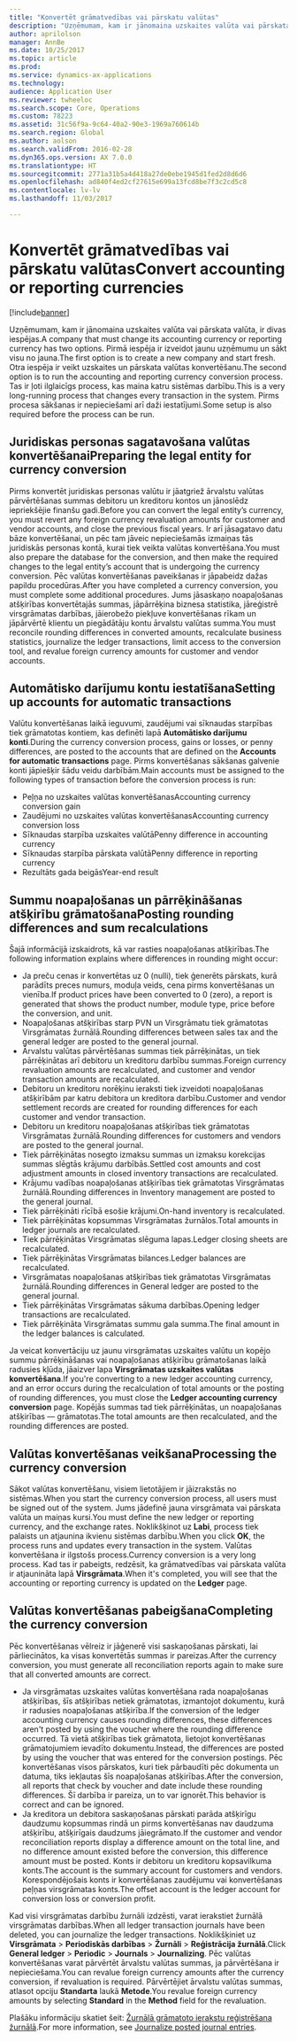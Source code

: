```yaml
---
title: "Konvertēt grāmatvedības vai pārskatu valūtas"
description: "Uzņēmumam, kam ir jānomaina uzskaites valūta vai pārskata valūta, ir divas iespējas."
author: aprilolson
manager: AnnBe
ms.date: 10/25/2017
ms.topic: article
ms.prod: 
ms.service: dynamics-ax-applications
ms.technology: 
audience: Application User
ms.reviewer: twheeloc
ms.search.scope: Core, Operations
ms.custom: 78223
ms.assetid: 31c56f9a-9c64-40a2-90e3-1969a760614b
ms.search.region: Global
ms.author: aolson
ms.search.validFrom: 2016-02-28
ms.dyn365.ops.version: AX 7.0.0
ms.translationtype: HT
ms.sourcegitcommit: 2771a31b5a4d418a27de0ebe1945d1fed2d8d6d6
ms.openlocfilehash: ad840f4ed2cf27615e699a13fcd8be7f3c2cd5c8
ms.contentlocale: lv-lv
ms.lasthandoff: 11/03/2017

---
```


# <a name="convert-accounting-or-reporting-currencies"></a><span data-ttu-id="c46a3-103">Konvertēt grāmatvedības vai pārskatu valūtas</span><span class="sxs-lookup"><span data-stu-id="c46a3-103">Convert accounting or reporting currencies</span></span>

[!include[banner](../includes/banner.md)]


<span data-ttu-id="c46a3-104">Uzņēmumam, kam ir jānomaina uzskaites valūta vai pārskata valūta, ir divas iespējas.</span><span class="sxs-lookup"><span data-stu-id="c46a3-104">A company that must change its accounting currency or reporting currency has two options.</span></span> <span data-ttu-id="c46a3-105">Pirmā iespēja ir izveidot jaunu uzņēmumu un sākt visu no jauna.</span><span class="sxs-lookup"><span data-stu-id="c46a3-105">The first option is to create a new company and start fresh.</span></span> <span data-ttu-id="c46a3-106">Otra iespēja ir veikt uzskaites un pārskata valūtas konvertēšanu.</span><span class="sxs-lookup"><span data-stu-id="c46a3-106">The second option is to run the accounting and reporting currency conversion process.</span></span> <span data-ttu-id="c46a3-107">Tas ir ļoti ilglaicīgs process, kas maina katru sistēmas darbību.</span><span class="sxs-lookup"><span data-stu-id="c46a3-107">This is a very long-running process that changes every transaction in the system.</span></span> <span data-ttu-id="c46a3-108">Pirms procesa sākšanas ir nepieciešami arī daži iestatījumi.</span><span class="sxs-lookup"><span data-stu-id="c46a3-108">Some setup is also required before the process can be run.</span></span>

## <a name="preparing-the-legal-entity-for-currency-conversion"></a><span data-ttu-id="c46a3-109">Juridiskas personas sagatavošana valūtas konvertēšanai</span><span class="sxs-lookup"><span data-stu-id="c46a3-109">Preparing the legal entity for currency conversion</span></span>
<span data-ttu-id="c46a3-110">Pirms konvertēt juridiskas personas valūtu ir jāatgriež ārvalstu valūtas pārvērtēšanas summas debitoru un kreditoru kontos un jānoslēdz iepriekšējie finanšu gadi.</span><span class="sxs-lookup"><span data-stu-id="c46a3-110">Before you can convert the legal entity’s currency, you must revert any foreign currency revaluation amounts for customer and vendor accounts, and close the previous fiscal years.</span></span> <span data-ttu-id="c46a3-111">Ir arī jāsagatavo datu bāze konvertēšanai, un pēc tam jāveic nepieciešamās izmaiņas tās juridiskās personas kontā, kurai tiek veikta valūtas konvertēšana.</span><span class="sxs-lookup"><span data-stu-id="c46a3-111">You must also prepare the database for the conversion, and then make the required changes to the legal entity’s account that is undergoing the currency conversion.</span></span> <span data-ttu-id="c46a3-112">Pēc valūtas konvertēšanas paveikšanas ir jāpabeidz dažas papildu procedūras.</span><span class="sxs-lookup"><span data-stu-id="c46a3-112">After you have completed a currency conversion, you must complete some additional procedures.</span></span> <span data-ttu-id="c46a3-113">Jums jāsaskaņo noapaļošanas atšķirības konvertētajās summas, jāpārrēķina biznesa statistika, jāreģistrē virsgrāmatas darbības, jāierobežo piekļuve konvertēšanas rīkam un jāpārvērtē klientu un piegādātāju kontu ārvalstu valūtas summa.</span><span class="sxs-lookup"><span data-stu-id="c46a3-113">You must reconcile rounding differences in converted amounts, recalculate business statistics, journalize the ledger transactions, limit access to the conversion tool, and revalue foreign currency amounts for customer and vendor accounts.</span></span>

## <a name="setting-up-accounts-for-automatic-transactions"></a><span data-ttu-id="c46a3-114">Automātisko darījumu kontu iestatīšana</span><span class="sxs-lookup"><span data-stu-id="c46a3-114">Setting up accounts for automatic transactions</span></span>
<span data-ttu-id="c46a3-115">Valūtu konvertēšanas laikā ieguvumi, zaudējumi vai sīknaudas starpības tiek grāmatotas kontiem, kas definēti lapā **Automātisko darījumu konti**.</span><span class="sxs-lookup"><span data-stu-id="c46a3-115">During the currency conversion process, gains or losses, or penny differences, are posted to the accounts that are defined on the **Accounts for automatic transactions** page.</span></span> <span data-ttu-id="c46a3-116">Pirms konvertēšanas sākšanas galvenie konti jāpiešķir šādu veidu darbībām.</span><span class="sxs-lookup"><span data-stu-id="c46a3-116">Main accounts must be assigned to the following types of transaction before the conversion process is run:</span></span>

-   <span data-ttu-id="c46a3-117">Peļņa no uzskaites valūtas konvertēšanas</span><span class="sxs-lookup"><span data-stu-id="c46a3-117">Accounting currency conversion gain</span></span>
-   <span data-ttu-id="c46a3-118">Zaudējumi no uzskaites valūtas konvertēšanas</span><span class="sxs-lookup"><span data-stu-id="c46a3-118">Accounting currency conversion loss</span></span>
-   <span data-ttu-id="c46a3-119">Sīknaudas starpība uzskaites valūtā</span><span class="sxs-lookup"><span data-stu-id="c46a3-119">Penny difference in accounting currency</span></span>
-   <span data-ttu-id="c46a3-120">Sīknaudas starpība pārskata valūtā</span><span class="sxs-lookup"><span data-stu-id="c46a3-120">Penny difference in reporting currency</span></span>
-   <span data-ttu-id="c46a3-121">Rezultāts gada beigās</span><span class="sxs-lookup"><span data-stu-id="c46a3-121">Year-end result</span></span>

## <a name="posting-rounding-differences-and-sum-recalculations"></a><span data-ttu-id="c46a3-122">Summu noapaļošanas un pārrēķināšanas atšķirību grāmatošana</span><span class="sxs-lookup"><span data-stu-id="c46a3-122">Posting rounding differences and sum recalculations</span></span>
<span data-ttu-id="c46a3-123">Šajā informācijā izskaidrots, kā var rasties noapaļošanas atšķirības.</span><span class="sxs-lookup"><span data-stu-id="c46a3-123">The following information explains where differences in rounding might occur:</span></span>

-   <span data-ttu-id="c46a3-124">Ja preču cenas ir konvertētas uz 0 (nulli), tiek ģenerēts pārskats, kurā parādīts preces numurs, moduļa veids, cena pirms konvertēšanas un vienība.</span><span class="sxs-lookup"><span data-stu-id="c46a3-124">If product prices have been converted to 0 (zero), a report is generated that shows the product number, module type, price before the conversion, and unit.</span></span>
-   <span data-ttu-id="c46a3-125">Noapaļošanas atšķirības starp PVN un Virsgrāmatu tiek grāmatotas Virsgrāmatas žurnālā.</span><span class="sxs-lookup"><span data-stu-id="c46a3-125">Rounding differences between sales tax and the general ledger are posted to the general journal.</span></span>
-   <span data-ttu-id="c46a3-126">Ārvalstu valūtas pārvērtēšanas summas tiek pārrēķinātas, un tiek pārrēķinātas arī debitoru un kreditoru darbību summas.</span><span class="sxs-lookup"><span data-stu-id="c46a3-126">Foreign currency revaluation amounts are recalculated, and customer and vendor transaction amounts are recalculated.</span></span>
-   <span data-ttu-id="c46a3-127">Debitoru un kreditoru norēķinu ieraksti tiek izveidoti noapaļošanas atšķirībām par katru debitora un kreditora darbību.</span><span class="sxs-lookup"><span data-stu-id="c46a3-127">Customer and vendor settlement records are created for rounding differences for each customer and vendor transaction.</span></span>
-   <span data-ttu-id="c46a3-128">Debitoru un kreditoru noapaļošanas atšķirības tiek grāmatotas Virsgrāmatas žurnālā.</span><span class="sxs-lookup"><span data-stu-id="c46a3-128">Rounding differences for customers and vendors are posted to the general journal.</span></span>
-   <span data-ttu-id="c46a3-129">Tiek pārrēķinātas nosegto izmaksu summas un izmaksu korekcijas summas slēgtās krājumu darbībās.</span><span class="sxs-lookup"><span data-stu-id="c46a3-129">Settled cost amounts and cost adjustment amounts in closed inventory transactions are recalculated.</span></span>
-   <span data-ttu-id="c46a3-130">Krājumu vadības noapaļošanas atšķirības tiek grāmatotas Virsgrāmatas žurnālā.</span><span class="sxs-lookup"><span data-stu-id="c46a3-130">Rounding differences in Inventory management are posted to the general journal.</span></span>
-   <span data-ttu-id="c46a3-131">Tiek pārrēķināti rīcībā esošie krājumi.</span><span class="sxs-lookup"><span data-stu-id="c46a3-131">On-hand inventory is recalculated.</span></span>
-   <span data-ttu-id="c46a3-132">Tiek pārrēķinātas kopsummas Virsgrāmatas žurnālos.</span><span class="sxs-lookup"><span data-stu-id="c46a3-132">Total amounts in ledger journals are recalculated.</span></span>
-   <span data-ttu-id="c46a3-133">Tiek pārrēķinātas Virsgrāmatas slēguma lapas.</span><span class="sxs-lookup"><span data-stu-id="c46a3-133">Ledger closing sheets are recalculated.</span></span>
-   <span data-ttu-id="c46a3-134">Tiek pārrēķinātas Virsgrāmatas bilances.</span><span class="sxs-lookup"><span data-stu-id="c46a3-134">Ledger balances are recalculated.</span></span>
-   <span data-ttu-id="c46a3-135">Virsgrāmatas noapaļošanas atšķirības tiek grāmatotas Virsgrāmatas žurnālā.</span><span class="sxs-lookup"><span data-stu-id="c46a3-135">Rounding differences in General ledger are posted to the general journal.</span></span>
-   <span data-ttu-id="c46a3-136">Tiek pārrēķinātas Virsgrāmatas sākuma darbības.</span><span class="sxs-lookup"><span data-stu-id="c46a3-136">Opening ledger transactions are recalculated.</span></span>
-   <span data-ttu-id="c46a3-137">Tiek pārrēķināta Virsgrāmatas summu gala summa.</span><span class="sxs-lookup"><span data-stu-id="c46a3-137">The final amount in the ledger balances is calculated.</span></span>

<span data-ttu-id="c46a3-138">Ja veicat konvertāciju uz jaunu virsgrāmatas uzskaites valūtu un kopējo summu pārrēķināšanas vai noapaļošanas atšķirību grāmatošanas laikā radusies kļūda, jāaizver lapa **Virsgrāmatas uzskaites valūtas konvertēšana**.</span><span class="sxs-lookup"><span data-stu-id="c46a3-138">If you're converting to a new ledger accounting currency, and an error occurs during the recalculation of total amounts or the posting of rounding differences, you must close the **Ledger accounting currency conversion** page.</span></span> <span data-ttu-id="c46a3-139">Kopējās summas tad tiek pārrēķinātas, un noapaļošanas atšķirības — grāmatotas.</span><span class="sxs-lookup"><span data-stu-id="c46a3-139">The total amounts are then recalculated, and the rounding differences are posted.</span></span>

## <a name="processing-the-currency-conversion"></a><span data-ttu-id="c46a3-140">Valūtas konvertēšanas veikšana</span><span class="sxs-lookup"><span data-stu-id="c46a3-140">Processing the currency conversion</span></span>
<span data-ttu-id="c46a3-141">Sākot valūtas konvertēšanu, visiem lietotājiem ir jāizrakstās no sistēmas.</span><span class="sxs-lookup"><span data-stu-id="c46a3-141">When you start the currency conversion process, all users must be signed out of the system.</span></span> <span data-ttu-id="c46a3-142">Jums jādefinē jauna virsgrāmata vai pārskata valūta un maiņas kursi.</span><span class="sxs-lookup"><span data-stu-id="c46a3-142">You must define the new ledger or reporting currency, and the exchange rates.</span></span> <span data-ttu-id="c46a3-143">Noklikšķinot uz **Labi**, process tiek palaists un atjaunina ikvienu sistēmas darbību.</span><span class="sxs-lookup"><span data-stu-id="c46a3-143">When you click **OK**, the process runs and updates every transaction in the system.</span></span> <span data-ttu-id="c46a3-144">Valūtas konvertēšana ir ilgstošs process.</span><span class="sxs-lookup"><span data-stu-id="c46a3-144">Currency conversion is a very long process.</span></span> <span data-ttu-id="c46a3-145">Kad tas ir pabeigts, redzēsit, ka grāmatvedības vai pārskata valūta ir atjaunināta lapā **Virsgrāmata**.</span><span class="sxs-lookup"><span data-stu-id="c46a3-145">When it's completed, you will see that the accounting or reporting currency is updated on the **Ledger** page.</span></span>

## <a name="completing-the-currency-conversion"></a><span data-ttu-id="c46a3-146">Valūtas konvertēšanas pabeigšana</span><span class="sxs-lookup"><span data-stu-id="c46a3-146">Completing the currency conversion</span></span>
<span data-ttu-id="c46a3-147">Pēc konvertēšanas vēlreiz ir jāģenerē visi saskaņošanas pārskati, lai pārliecinātos, ka visas konvertētās summas ir pareizas.</span><span class="sxs-lookup"><span data-stu-id="c46a3-147">After the currency conversion, you must generate all reconciliation reports again to make sure that all converted amounts are correct.</span></span>

-   <span data-ttu-id="c46a3-148">Ja virsgrāmatas uzskaites valūtas konvertēšana rada noapaļošanas atšķirības, šīs atšķirības netiek grāmatotas, izmantojot dokumentu, kurā ir radusies noapaļošanas atšķirība.</span><span class="sxs-lookup"><span data-stu-id="c46a3-148">If the conversion of the ledger accounting currency causes rounding differences, these differences aren't posted by using the voucher where the rounding difference occurred.</span></span> <span data-ttu-id="c46a3-149">Tā vietā atšķirības tiek grāmatota, lietojot konvertēšanas grāmatojumiem ievadīto dokumentu.</span><span class="sxs-lookup"><span data-stu-id="c46a3-149">Instead, the differences are posted by using the voucher that was entered for the conversion postings.</span></span> <span data-ttu-id="c46a3-150">Pēc konvertēšanas visos pārskatos, kuri tiek pārbaudīti pēc dokumenta un datuma, tiks iekļautas šīs noapaļošanas atšķirības.</span><span class="sxs-lookup"><span data-stu-id="c46a3-150">After the conversion, all reports that check by voucher and date include these rounding differences.</span></span> <span data-ttu-id="c46a3-151">Šī darbība ir pareiza, un to var ignorēt.</span><span class="sxs-lookup"><span data-stu-id="c46a3-151">This behavior is correct and can be ignored.</span></span>
-   <span data-ttu-id="c46a3-152">Ja kreditora un debitora saskaņošanas pārskati parāda atšķirīgu daudzumu kopsummas rindā un pirms konvertēšanas nav daudzuma atšķirību, atšķirīgais daudzums jāiegrāmato.</span><span class="sxs-lookup"><span data-stu-id="c46a3-152">If the customer and vendor reconciliation reports display a difference amount on the total line, and no difference amount existed before the conversion, this difference amount must be posted.</span></span> <span data-ttu-id="c46a3-153">Konts ir debitoru un kreditoru kopsavilkuma konts.</span><span class="sxs-lookup"><span data-stu-id="c46a3-153">The account is the summary account for customers and vendors.</span></span> <span data-ttu-id="c46a3-154">Korespondējošais konts ir konvertēšanas zaudējumu vai konvertēšanas peļņas virsgrāmatas konts.</span><span class="sxs-lookup"><span data-stu-id="c46a3-154">The offset account is the ledger account for conversion loss or conversion profit.</span></span>

<span data-ttu-id="c46a3-155">Kad visi virsgrāmatas darbību žurnāli izdzēsti, varat ierakstiet žurnālā virsgrāmatas darbības.</span><span class="sxs-lookup"><span data-stu-id="c46a3-155">When all ledger transaction journals have been deleted, you can journalize the ledger transactions.</span></span> <span data-ttu-id="c46a3-156">Noklikšķiniet uz **Virsgrāmata** &gt; **Periodiskās darbības** &gt; **Žurnāli** &gt; **Reģistrācija žurnālā**.</span><span class="sxs-lookup"><span data-stu-id="c46a3-156">Click **General ledger** &gt; **Periodic** &gt; **Journals** &gt; **Journalizing**.</span></span> <span data-ttu-id="c46a3-157">Pēc valūtas konvertēšanas varat pārvērtēt ārvalstu valūtas summas, ja pārvērtēšana ir nepieciešama.</span><span class="sxs-lookup"><span data-stu-id="c46a3-157">You can revalue foreign currency amounts after the currency conversion, if revaluation is required.</span></span> <span data-ttu-id="c46a3-158">Pārvērtējiet ārvalstu valūtas summas, atlasot opciju **Standarta** laukā **Metode**.</span><span class="sxs-lookup"><span data-stu-id="c46a3-158">You revalue foreign currency amounts by selecting **Standard** in the **Method** field for the revaluation.</span></span>

<span data-ttu-id="c46a3-159">Plašāku informāciju skatiet šeit: [Žurnālā grāmatoto ierakstu reģistrēšana žurnālā](tasks/journalize-posted-journal-entries.md).</span><span class="sxs-lookup"><span data-stu-id="c46a3-159">For more information, see [Journalize posted journal entries](tasks/journalize-posted-journal-entries.md).</span></span>



